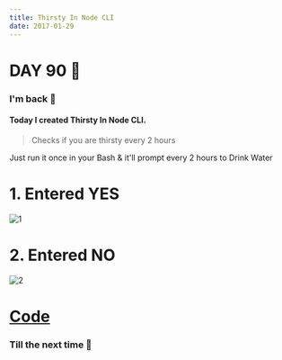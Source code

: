```yaml
---
title: Thirsty In Node CLI
date: 2017-01-29
---
```


# DAY 90 👾 

### I'm back 💙

#### Today I created Thirsty In Node CLI.

> Checks if you are thirsty every 2 hours

Just run it once in your Bash & it'll prompt every 2 hours to Drink Water

# 1. Entered YES

![1](http://imgur.com/FuTwLYt.png)

# 2. Entered NO

![2](http://imgur.com/1SXkewD.png)

# [Code](https://github.com/deadcoder0904/thirsty-in-node-cli)

### Till the next time 👻 